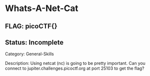 # Whats-A-Net-Cat

## FLAG: picoCTF{}

## Status: Incomplete

Category: General-Skills

Description: Using netcat (nc) is going to be pretty important. Can you connect to jupiter.challenges.picoctf.org at port 25103 to get the flag?
